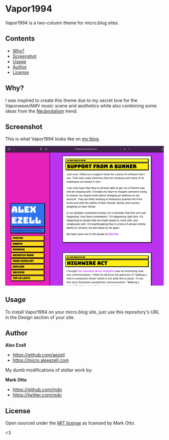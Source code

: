 # Vapor1994

Vapor1994 is a two-column theme for micro.blog sites.

## Contents

- [Why?](#why)
- [Screenshot](#screenshot)
- [Usage](#usage)
- [Author](#author)
- [License](#license)

## Why?

I was inspired to create this theme due to my secret love for the Vaporwave/AMV music scene and aesthetics while also combining some ideas from the [Neubrutalism](https://hype4.academy/articles/design/neubrutalism-is-taking-over-web) trend.

## Screenshot

This is what Vapor1994 looks like on [my blog](https://micro.alexezell.com).

![post](images/post.png)

## Usage

To install Vapor1994 on your micro.blog site, just use this repository's URL in the Design section of your site.

## Author

**Alex Ezell**

- <https://github.com/aezell>
- <https://micro.alexezell.com>

My dumb modifications of stellar work by:

**Mark Otto**

- <https://github.com/mdo>
- <https://twitter.com/mdo>

## License

Open sourced under the [MIT license](LICENSE.md) as licensed by Mark Otto.

<3
